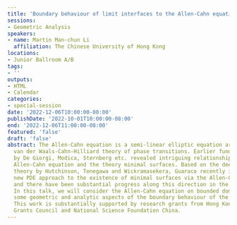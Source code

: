 ```yaml
---
title: 'Boundary behaviour of limit interfaces to the Allen-Cahn equation '
sessions:
- Geometric Analysis
speakers:
- name: Martin Man-chun Li
  affiliation: The Chinese University of Hong Kong
locations:
- Junior Ballroom A/B
tags:
- ''
outputs:
- HTML
- Calendar
categories:
- special-session
date: '2022-12-06T10:00:00-08:00'
publishDate: '2022-10-01T10:00:00-08:00'
end: '2022-12-06T11:00:00-08:00'
featured: 'false'
draft: 'false'
abstract: The Allen-Cahn equation is a semi-linear elliptic equation arising in the
  van der Waals-Cahn-Hilliard theory of phase transitions. Earlier fundamental work
  by De Giorgi, Modica, Sternberg etc. revealed intriguing relationship between the
  Allen-Cahn equation and the theory minimal surfaces. Based on the deep regularity
  theory by Hutchinson, Tonegawa and Wickramasekera, Guaraco recently introduced a
  new PDE approach to the existence of minimal surfaces via the Allen-Cahn equation
  and there have been substantial progress along this direction in the past few years.
  In this talk, we will consider the Allen-Cahn equation on bounded domains and describe
  some geometric and analytic aspects of the boundary behaviour of the limit-interfaces.
  This work is substantially supported by research grants from Hong Kong Research
  Grants Council and National Science Foundation China.
---
```

